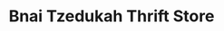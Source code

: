 ---
title: "Bnai Tzedukah Thrift Store"
url: /inwood/bnai-tzedukah-thrift-store/
shop: Gebrauchtwaren
---